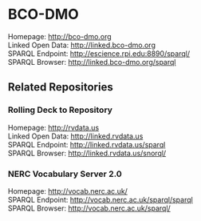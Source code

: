 <div style="padding: 20px">
<h1>BCO-DMO</h1>

Homepage: <a href="http://bco-dmo.org">http://bco-dmo.org</a><br/>
Linked Open Data: <a href="http://linked.bco-dmo.org">http://linked.bco-dmo.org</a><br/>
SPARQL Endpoint:  <a href="http://escience.rpi.edu:8890/sparql/">http://escience.rpi.edu:8890/sparql/</a><br/>
SPARQL Browser:  <a href="http://linked.bco-dmo.org/sparql">http://linked.bco-dmo.org/sparql</a><br/>


<h2>Related Repositories</h2>

<h3>Rolling Deck to Repository</h3>
Homepage: <a href="http://rvdata.us">http://rvdata.us</a><br/>
Linked Open Data: <a href="http://linked.rvdata.us">http://linked.rvdata.us</a><br/>
SPARQL Endpoint: <a href="http://linked.rvdata.us/sparql">http://linked.rvdata.us/sparql</a><br/>
SPARQL Browser: <a href="http://linked.rvdata.us/snorql/">http://linked.rvdata.us/snorql/</a><br/>

<h3>NERC Vocabulary Server 2.0</h3>
Homepage: <a href="http://vocab.nerc.ac.uk/">http://vocab.nerc.ac.uk/</a><br/>
SPARQL Endpoint: <a href="http://vocab.nerc.ac.uk/sparql/sparql">http://vocab.nerc.ac.uk/sparql/sparql</a><br/>
SPARQL Browser: <a href="http://vocab.nerc.ac.uk/sparql/">http://vocab.nerc.ac.uk/sparql/</a><br/>
</div>